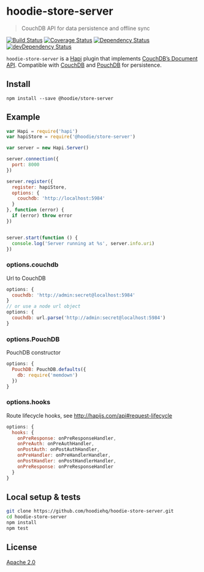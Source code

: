 # hoodie-store-server

> CouchDB API for data persistence and offline sync

[![Build Status](https://travis-ci.org/hoodiehq/hoodie-store-server.svg?branch=master)](https://travis-ci.org/hoodiehq/hoodie-store-server)
[![Coverage Status](https://coveralls.io/repos/hoodiehq/hoodie-store-server/badge.svg?branch=master)](https://coveralls.io/r/hoodiehq/hoodie-store-server?branch=master)
[![Dependency Status](https://david-dm.org/hoodiehq/hoodie-store-server.svg)](https://david-dm.org/hoodiehq/hoodie-store-server)
[![devDependency Status](https://david-dm.org/hoodiehq/hoodie-store-server/dev-status.svg)](https://david-dm.org/hoodiehq/hoodie-store-server#info=devDependencies)

`hoodie-store-server` is a [Hapi](http://hapijs.com/) plugin that implements
[CouchDB’s Document API](https://wiki.apache.org/couchdb/HTTP_Document_API).
Compatible with [CouchDB](https://couchdb.apache.org/) and [PouchDB](https://pouchdb.com/)
for persistence.

## Install

```
npm install --save @hoodie/store-server
```

## Example

```js
var Hapi = require('hapi')
var hapiStore = require('@hoodie/store-server')

var server = new Hapi.Server()

server.connection({
  port: 8000
})

server.register({
  register: hapiStore,
  options: {
    couchdb: 'http://localhost:5984'
  }
}, function (error) {
  if (error) throw error
})


server.start(function () {
  console.log('Server running at %s', server.info.uri)
})
```

### options.couchdb

Url to CouchDB

```js
options: {
  couchdb: 'http://admin:secret@localhost:5984'
}
// or use a node url object
options: {
  couchdb: url.parse('http://admin:secret@localhost:5984')
}
```

### options.PouchDB

PouchDB constructor

```js
options: {
  PouchDB: PouchDB.defaults({
    db: require('memdown')
  })
}
```

### options.hooks

Route lifecycle hooks, see http://hapijs.com/api#request-lifecycle


```js
options: {
  hooks: {
    onPreResponse: onPreResponseHandler,
    onPreAuth: onPreAuthHandler,
    onPostAuth: onPostAuthHandler,
    onPreHandler: onPreHandlerHandler,
    onPostHandler: onPostHandlerHandler,
    onPreResponse: onPreResponseHandler
  }
}
```

## Local setup & tests

```bash
git clone https://github.com/hoodiehq/hoodie-store-server.git
cd hoodie-store-server
npm install
npm test
```

## License

[Apache 2.0](http://www.apache.org/licenses/LICENSE-2.0)
